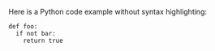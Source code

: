 Here is a Python code example
without syntax highlighting:

    def foo:
      if not bar:
        return true
